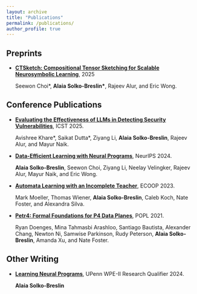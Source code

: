 ```yaml
---
layout: archive
title: "Publications"
permalink: /publications/
author_profile: true
---
```


## Preprints

*   [**CTSketch: Compositional Tensor Sketching for Scalable Neurosymbolic Learning**](https://alaiasolkobreslin.github.io/publications), 2025

    Seewon Choi*, **Alaia Solko-Breslin\***, Rajeev Alur, and Eric Wong.

## Conference Publications

*   [**Evaluating the Effectiveness of LLMs in Detecting Security Vulnerabilities**](https://arxiv.org/abs/2311.16169), ICST 2025.

    Avishree Khare\*, Saikat Dutta\*, Ziyang Li, **Alaia Solko-Breslin**, Rajeev Alur, and Mayur Naik.

*   [**Data-Efficient Learning with Neural Programs**](https://alaiasolkobreslin.github.io/files/neurips24.pdf), NeurIPS 2024.

    **Alaia Solko-Breslin**, Seewon Choi, Ziyang Li, Neelay Velingker, Rajeev Alur, Mayur Naik, and Eric Wong.

*   [**Automata Learning with an Incomplete Teacher**](https://alaiasolkobreslin.github.io/files/ecoop23.pdf), ECOOP 2023.

    Mark Moeller, Thomas Wiener, **Alaia Solko-Breslin**, Caleb Koch, Nate Foster, and Alexandra Silva. 

*  [**Petr4: Formal Foundations for P4 Data Planes**](https://alaiasolkobreslin.github.io/files/popl21.pdf), POPL 2021.

    Ryan Doenges, Mina Tahmasbi Arashloo, Santiago Bautista, Alexander Chang, Newton Ni, Samwise Parkinson, Rudy Peterson, **Alaia Solko-Breslin**, Amanda Xu, and Nate Foster.


## Other Writing

*   [**Learning Neural Programs**](https://alaiasolkobreslin.github.io/files/WPE_II.pdf), UPenn WPE-II Research Qualifier 2024.

    **Alaia Solko-Breslin**
